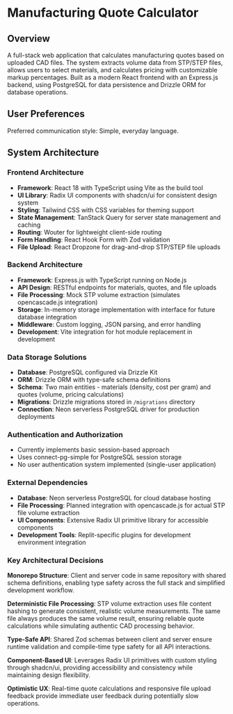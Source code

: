 # Manufacturing Quote Calculator

## Overview

A full-stack web application that calculates manufacturing quotes based on uploaded CAD files. The system extracts volume data from STP/STEP files, allows users to select materials, and calculates pricing with customizable markup percentages. Built as a modern React frontend with an Express.js backend, using PostgreSQL for data persistence and Drizzle ORM for database operations.

## User Preferences

Preferred communication style: Simple, everyday language.

## System Architecture

### Frontend Architecture
- **Framework**: React 18 with TypeScript using Vite as the build tool
- **UI Library**: Radix UI components with shadcn/ui for consistent design system
- **Styling**: Tailwind CSS with CSS variables for theming support
- **State Management**: TanStack Query for server state management and caching
- **Routing**: Wouter for lightweight client-side routing
- **Form Handling**: React Hook Form with Zod validation
- **File Upload**: React Dropzone for drag-and-drop STP/STEP file uploads

### Backend Architecture
- **Framework**: Express.js with TypeScript running on Node.js
- **API Design**: RESTful endpoints for materials, quotes, and file uploads
- **File Processing**: Mock STP volume extraction (simulates opencascade.js integration)
- **Storage**: In-memory storage implementation with interface for future database integration
- **Middleware**: Custom logging, JSON parsing, and error handling
- **Development**: Vite integration for hot module replacement in development

### Data Storage Solutions
- **Database**: PostgreSQL configured via Drizzle Kit
- **ORM**: Drizzle ORM with type-safe schema definitions
- **Schema**: Two main entities - materials (density, cost per gram) and quotes (volume, pricing calculations)
- **Migrations**: Drizzle migrations stored in `/migrations` directory
- **Connection**: Neon serverless PostgreSQL driver for production deployments

### Authentication and Authorization
- Currently implements basic session-based approach
- Uses connect-pg-simple for PostgreSQL session storage
- No user authentication system implemented (single-user application)

### External Dependencies
- **Database**: Neon serverless PostgreSQL for cloud database hosting
- **File Processing**: Planned integration with opencascade.js for actual STP file volume extraction
- **UI Components**: Extensive Radix UI primitive library for accessible components
- **Development Tools**: Replit-specific plugins for development environment integration

### Key Architectural Decisions

**Monorepo Structure**: Client and server code in same repository with shared schema definitions, enabling type safety across the full stack and simplified development workflow.

**Deterministic File Processing**: STP volume extraction uses file content hashing to generate consistent, realistic volume measurements. The same file always produces the same volume result, ensuring reliable quote calculations while simulating authentic CAD processing behavior.

**Type-Safe API**: Shared Zod schemas between client and server ensure runtime validation and compile-time type safety for all API interactions.

**Component-Based UI**: Leverages Radix UI primitives with custom styling through shadcn/ui, providing accessibility and consistency while maintaining design flexibility.

**Optimistic UX**: Real-time quote calculations and responsive file upload feedback provide immediate user feedback during potentially slow operations.